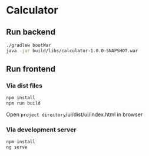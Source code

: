 # Calculator

## Run backend
```bash
./gradlew bootWar
java -jar build/libs/calculator-1.0.0-SNAPSHOT.war
```

## Run frontend
### Via dist files
 ```bash
npm install
npm run build
```
Open `project directory`/ui/dist/ui/index.html in browser

### Via development server
```bash
npm install
ng serve
```

